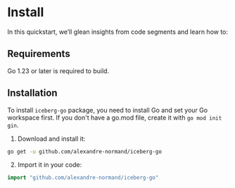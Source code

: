 <!--
  ~ Licensed to the Apache Software Foundation (ASF) under one
  ~ or more contributor license agreements.  See the NOTICE file
  ~ distributed with this work for additional information
  ~ regarding copyright ownership.  The ASF licenses this file
  ~ to you under the Apache License, Version 2.0 (the
  ~ "License"); you may not use this file except in compliance
  ~ with the License.  You may obtain a copy of the License at
  ~
  ~   http://www.apache.org/licenses/LICENSE-2.0
  ~
  ~ Unless required by applicable law or agreed to in writing,
  ~ software distributed under the License is distributed on an
  ~ "AS IS" BASIS, WITHOUT WARRANTIES OR CONDITIONS OF ANY
  ~ KIND, either express or implied.  See the License for the
  ~ specific language governing permissions and limitations
  ~ under the License.
-->

# Install

In this quickstart, we’ll glean insights from code segments and learn how to:

## Requirements

<div class="warning">
Go 1.23 or later is required to build.
</div>

## Installation

To install `iceberg-go` package, you need to install Go and set your Go workspace first.
If you don't have a go.mod file, create it with `go mod init gin`.

1. Download and install it:

```sh
go get -u github.com/alexandre-normand/iceberg-go
```

2. Import it in your code:

```go
import "github.com/alexandre-normand/iceberg-go"
```
